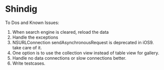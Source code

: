 # Shindig

To Dos and Known Issues:

1. When search engine is cleared, reload the data
2. Handle the exceptions
3. NSURLConnection sendAsynchronousRequest is deprecated in iOS9. take care of it.
4. One option is to use the collection view instead of table view for gallery.
5. Handle no data connections or slow connections better.
6. Write testcases.
